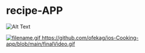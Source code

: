 # recipe-APP


![Alt Text](https://github.com/ofekag/ios-Cooking-app/blob/main/finalVideo.gif)

[![filename.gif](filename.gif)
](https://github.com/ofekag/ios-Cooking-app/blob/main/finalVideo.gif)https://github.com/ofekag/ios-Cooking-app/blob/main/finalVideo.gif
